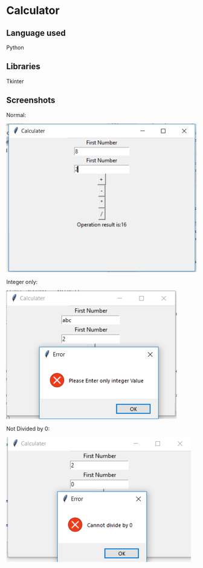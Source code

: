 # Calculator

## Language used
Python

## Libraries
Tkinter

## Screenshots

Normal:

![alt](https://github.com/KatyainiRaturi/Calculater/blob/master/Capture.PNG)

Integer only: 

![alt](https://github.com/KatyainiRaturi/Calculater/blob/master/Capture%203.PNG)

Not Divided by 0:

![alt](https://github.com/KatyainiRaturi/Calculater/blob/master/Capture%204.PNG)
